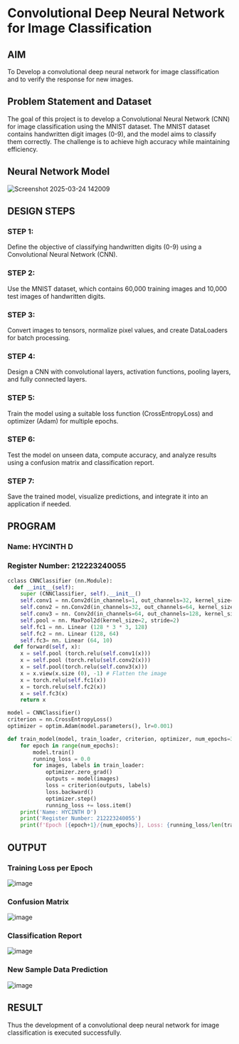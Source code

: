 # Convolutional Deep Neural Network for Image Classification

## AIM

To Develop a convolutional deep neural network for image classification and to verify the response for new images.

## Problem Statement and Dataset

The goal of this project is to develop a Convolutional Neural Network (CNN) for image classification using the MNIST dataset. The MNIST dataset contains handwritten digit images (0-9), and the model aims to classify them correctly. The challenge is to achieve high accuracy while maintaining efficiency.

## Neural Network Model

![Screenshot 2025-03-24 142009](https://github.com/user-attachments/assets/f020a62f-d478-45c6-8baa-456d3e350a51)

## DESIGN STEPS

### STEP 1:
Define the objective of classifying handwritten digits (0-9) using a Convolutional Neural Network (CNN).
### STEP 2:
Use the MNIST dataset, which contains 60,000 training images and 10,000 test images of handwritten digits.
### STEP 3:
Convert images to tensors, normalize pixel values, and create DataLoaders for batch processing.
### STEP 4:
Design a CNN with convolutional layers, activation functions, pooling layers, and fully connected layers.
### STEP 5:
Train the model using a suitable loss function (CrossEntropyLoss) and optimizer (Adam) for multiple epochs.
### STEP 6:
Test the model on unseen data, compute accuracy, and analyze results using a confusion matrix and classification report.
### STEP 7: 
Save the trained model, visualize predictions, and integrate it into an application if needed.

## PROGRAM

### Name: HYCINTH D
### Register Number: 212223240055
```python
cclass CNNClassifier (nn.Module):
  def __init__(self):
    super (CNNClassifier, self).__init__()
    self.conv1 = nn.Conv2d(in_channels=1, out_channels=32, kernel_size=3, padding=1)
    self.conv2 = nn.Conv2d(in_channels=32, out_channels=64, kernel_size=3, padding=1)
    self.conv3 = nn. Conv2d(in_channels=64, out_channels=128, kernel_size=3, padding=1)
    self.pool = nn. MaxPool2d(kernel_size=2, stride=2)
    self.fc1 = nn. Linear (128 * 3 * 3, 128)
    self.fc2 = nn. Linear (128, 64)
    self.fc3= nn. Linear (64, 10)
  def forward(self, x):
    x = self.pool (torch.relu(self.conv1(x)))
    x = self.pool (torch.relu(self.conv2(x)))
    x = self.pool(torch.relu(self.conv3(x)))
    x = x.view(x.size (0), -1) # Flatten the image
    x = torch.relu(self.fc1(x))
    x = torch.relu(self.fc2(x))
    x = self.fc3(x)
    return x
```

```python
model = CNNClassifier()
criterion = nn.CrossEntropyLoss()
optimizer = optim.Adam(model.parameters(), lr=0.001)
```

```python
def train_model(model, train_loader, criterion, optimizer, num_epochs=3):
    for epoch in range(num_epochs):
        model.train()
        running_loss = 0.0
        for images, labels in train_loader:
            optimizer.zero_grad()
            outputs = model(images)
            loss = criterion(outputs, labels)
            loss.backward()
            optimizer.step()
            running_loss += loss.item()
    print('Name: HYCINTH D')
    print('Register Number: 212223240055')
    print(f'Epoch [{epoch+1}/{num_epochs}], Loss: {running_loss/len(train_loader):.4f}')

```

## OUTPUT
### Training Loss per Epoch
![image](https://github.com/user-attachments/assets/4b2e89ed-2cc3-43ae-a4b4-33f7206692dd)

### Confusion Matrix

![image](https://github.com/user-attachments/assets/cf1deb87-7ed8-4104-a445-4eee4ac304bd)


### Classification Report

![image](https://github.com/user-attachments/assets/f8b7bd41-72a6-458b-a715-f3457e83fc0c)

### New Sample Data Prediction

![image](https://github.com/user-attachments/assets/4703fd59-c66c-469a-a365-3eae7fd3cbf8)

## RESULT
Thus the development of a convolutional deep neural network for image classification is executed successfully.
